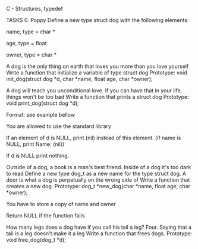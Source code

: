 C - Structures, typedef 

TASKS 0. Poppy Define a new type struct dog with the following elements:

name, type = char *

age, type = float

owner, type = char *

A dog is the only thing on earth that loves you more than you love yourself Write a function that initialize a variable of type struct dog
Prototype: void init_dog(struct dog *d, char *name, float age, char *owner);

A dog will teach you unconditional love. If you can have that in your life, things won't be too bad Write a function that prints a struct dog
Prototype: void print_dog(struct dog *d);

Format: see example bellow

You are allowed to use the standard library

If an element of d is NULL, print (nil) instead of this element. (if name is NULL, print Name: (nil))

If d is NULL print nothing.

Outside of a dog, a book is a man's best friend. Inside of a dog it's too dark to read Define a new type dog_t as a new name for the type struct dog.
A door is what a dog is perpetually on the wrong side of Write a function that creates a new dog.
Prototype: dog_t *new_dog(char *name, float age, char *owner);

You have to store a copy of name and owner

Return NULL if the function fails

How many legs does a dog have if you call his tail a leg? Four. Saying that a tail is a leg doesn't make it a leg Write a function that frees dogs.
Prototype: void free_dog(dog_t *d);
